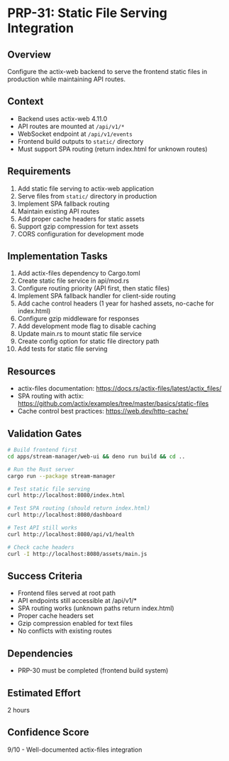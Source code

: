 # PRP-31: Static File Serving Integration

## Overview
Configure the actix-web backend to serve the frontend static files in production while maintaining API routes.

## Context
- Backend uses actix-web 4.11.0
- API routes are mounted at `/api/v1/*`
- WebSocket endpoint at `/api/v1/events`
- Frontend build outputs to `static/` directory
- Must support SPA routing (return index.html for unknown routes)

## Requirements
1. Add static file serving to actix-web application
2. Serve files from `static/` directory in production
3. Implement SPA fallback routing
4. Maintain existing API routes
5. Add proper cache headers for static assets
6. Support gzip compression for text assets
7. CORS configuration for development mode

## Implementation Tasks
1. Add actix-files dependency to Cargo.toml
2. Create static file service in api/mod.rs
3. Configure routing priority (API first, then static files)
4. Implement SPA fallback handler for client-side routing
5. Add cache control headers (1 year for hashed assets, no-cache for index.html)
6. Configure gzip middleware for responses
7. Add development mode flag to disable caching
8. Update main.rs to mount static file service
9. Create config option for static file directory path
10. Add tests for static file serving

## Resources
- actix-files documentation: https://docs.rs/actix-files/latest/actix_files/
- SPA routing with actix: https://github.com/actix/examples/tree/master/basics/static-files
- Cache control best practices: https://web.dev/http-cache/

## Validation Gates
```bash
# Build frontend first
cd apps/stream-manager/web-ui && deno run build && cd ..

# Run the Rust server
cargo run --package stream-manager

# Test static file serving
curl http://localhost:8080/index.html

# Test SPA routing (should return index.html)
curl http://localhost:8080/dashboard

# Test API still works
curl http://localhost:8080/api/v1/health

# Check cache headers
curl -I http://localhost:8080/assets/main.js
```

## Success Criteria
- Frontend files served at root path
- API endpoints still accessible at /api/v1/*
- SPA routing works (unknown paths return index.html)
- Proper cache headers set
- Gzip compression enabled for text files
- No conflicts with existing routes

## Dependencies
- PRP-30 must be completed (frontend build system)

## Estimated Effort
2 hours

## Confidence Score
9/10 - Well-documented actix-files integration
